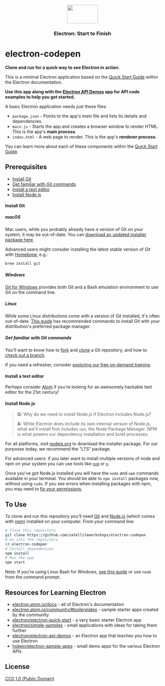 <p align="center">
  <img src="https://user-images.githubusercontent.com/3791941/31036931-072760fe-a534-11e7-8cd7-0565bdc2727c.png" width="100" height="60">

  <h3 align="center">Electron: Start to Finish<br></h3>
</p>

# electron-codepen

**Clone and run for a quick way to see Electron in action.**

This is a minimal Electron application based on the [Quick Start Guide](http://electron.atom.io/docs/tutorial/quick-start) within the Electron documentation.

**Use this app along with the [Electron API Demos](http://electron.atom.io/#get-started) app for API code examples to help you get started.**

A basic Electron application needs just these files:

- `package.json` - Points to the app's main file and lists its details and dependencies.
- `main.js` - Starts the app and creates a browser window to render HTML. This is the app's **main process**.
- `index.html` - A web page to render. This is the app's **renderer process**.

You can learn more about each of these components within the [Quick Start Guide](http://electron.atom.io/docs/tutorial/quick-start).

## Prerequisites

- [Install Git](#install-git)
- [Get familiar with Git commands](#get-familiar-with-git-commands)
- [Install a text editor](#install-a-text-editor)
- [Install Node.js](#install-nodejs)

#### Install Git

##### macOS
Mac users, while you probably already have _a_ version of Git on your system, it may be out-of-date. You can [download an updated installer package here](https://git-scm.com/download/mac).


Advanced users might consider installing the latest stable version of Git with [Homebrew](https://brew.sh), e.g.: 
  ```sh
  brew install git
  ```

##### Windows
[Git for Windows](https://git-for-windows.github.io/) provides both Git and a Bash emulation environment to use Git on the command line.

##### Linux
While some Linux distributions come with a version of Git installed, it's often out-of-date. [This guide](https://git-scm.com/download/linux) has recommended commands to install Git with your distribution's preferred package manager.

##### Get familiar with Git commands
You'll want to know how to [fork](https://help.github.com/articles/fork-a-repo/) and [clone](https://help.github.com/articles/cloning-a-repository/) a Git repository, and how to [check out a branch](https://git-scm.com/docs/git-checkout#git-checkout-emgitcheckoutemltbranchgt).

If you need a refresher, consider [exploring our free on-demand training](https://services.github.com/on-demand/).

#### Install a text editor
Perhaps consider [Atom](https://atom.io/) if you're looking for an awesomely hackable text editor for the 21st century!

#### Install Node.js
> **Q:** Why do we need to install Node.js if Electron includes Node.js?
>
> **A:** While Electron does include its own internal version of Node.js, what we'll install first includes `npm`, the Node Package Manager. NPM is what powers our dependency installation and build processes.

For all platforms, visit [nodejs.org](https://nodejs.org/en/download/) to download the installer package. For our purposes today, we recommend the "LTS" package.

For advanced users: if you later want to install multiple versions of node and npm on your system you can use tools like [`nvm`](https://github.com/creationix/nvm) or [`n`](https://github.com/tj/n).

Once you've got Node.js installed you will have the `node` and `npm` commands available in your terminal. You should be able to `npm install` packages now, without using `sudo`. If you see errors when installing packages with npm, you may need to [fix your permissions](https://docs.npmjs.com/getting-started/fixing-npm-permissions).


## To Use

To clone and run this repository you'll need [Git](https://git-scm.com) and [Node.js](https://nodejs.org/en/download/) (which comes with [npm](http://npmjs.com)) installed on your computer. From your command line:

```bash
# Clone this repository
git clone https://github.com/satelliteworkshops/electron-codepen
# Go into the repository
cd electron-codepen
# Install dependencies
npm install
# Run the app
npm start
```

Note: If you're using Linux Bash for Windows, [see this guide](https://www.howtogeek.com/261575/how-to-run-graphical-linux-desktop-applications-from-windows-10s-bash-shell/) or use `node` from the command prompt.

## Resources for Learning Electron

- [electron.atom.io/docs](http://electron.atom.io/docs) - all of Electron's documentation
- [electron.atom.io/community/#boilerplates](http://electron.atom.io/community/#boilerplates) - sample starter apps created by the community
- [electron/electron-quick-start](https://github.com/electron/electron-quick-start) - a very basic starter Electron app
- [electron/simple-samples](https://github.com/electron/simple-samples) - small applications with ideas for taking them further
- [electron/electron-api-demos](https://github.com/electron/electron-api-demos) - an Electron app that teaches you how to use Electron
- [hokein/electron-sample-apps](https://github.com/hokein/electron-sample-apps) - small demo apps for the various Electron APIs

## License

[CC0 1.0 (Public Domain)](LICENSE.md)

